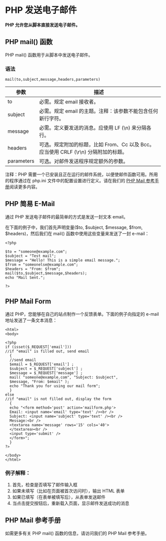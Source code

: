 
# PHP 发送电子邮件




**PHP 允许您从脚本直接发送电子邮件。**

## PHP mail() 函数

PHP mail() 函数用于从脚本中发送电子邮件。

### 语法

```
mail(to,subject,message,headers,parameters)
```

| 参数 | 描述 |
| --- | --- |
| to | 必需。规定 email 接收者。 |
| subject | 必需。规定 email 的主题。注释：该参数不能包含任何新行字符。 |
| message | 必需。定义要发送的消息。应使用 LF (\n) 来分隔各行。 |
| headers | 可选。规定附加的标题，比如 From、Cc 以及 Bcc。 应当使用 CRLF (\r\n) 分隔附加的标题。 |
| parameters | 可选。对邮件发送程序规定额外的参数。 |

注释：PHP 需要一个已安装且正在运行的邮件系统，以便使邮件函数可用。所用的程序通过在 php.ini 文件中的配置设置进行定义。请在我们的 [PHP Mail 参考手册](/php/php_ref_mail.asp "PHP Mail 函数")阅读更多内容。

## PHP 简易 E-Mail

通过 PHP 发送电子邮件的最简单的方式是发送一封文本 email。

在下面的例子中，我们首先声明变量($to, $subject, $message, $from, $headers)，然后我们在 mail() 函数中使用这些变量来发送了一封 e-mail：

```
<?php

$to = "someone@example.com";
$subject = "Test mail";
$message = "Hello! This is a simple email message.";
$from = "someonelse@example.com";
$headers = "From: $from";
mail($to,$subject,$message,$headers);
echo "Mail Sent.";

?>
```

## PHP Mail Form

通过 PHP，您能够在自己的站点制作一个反馈表单。下面的例子向指定的 e-mail 地址发送了一条文本消息：

```
<html>
<body>

<?php
if (isset($_REQUEST['email']))
//if "email" is filled out, send email
  {
  //send email
  $email = $_REQUEST['email'] ;
  $subject = $_REQUEST['subject'] ;
  $message = $_REQUEST['message'] ;
  mail( "someone@example.com", "Subject: $subject",
  $message, "From: $email" );
  echo "Thank you for using our mail form";
  }
else
//if "email" is not filled out, display the form
  {
  echo "<form method='post' action='mailform.php'>
  Email: <input name='email' type='text' /><br />
  Subject: <input name='subject' type='text' /><br />
  Message:<br />
  <textarea name='message' rows='15' cols='40'>
  </textarea><br />
  <input type='submit' />
  </form>";
  }
?>

</body>
</html>
```

### 例子解释：

1.  首先，检查是否填写了邮件输入框
2.  如果未填写（比如在页面被首次访问时），输出 HTML 表单
3.  如果已填写（在表单被填写后），从表单发送邮件
4.  当点击提交按钮后，重新载入页面，显示邮件发送成功的消息

## PHP Mail 参考手册

如需更多有关 PHP mail() 函数的信息，请访问我们的 PHP Mail 参考手册。





